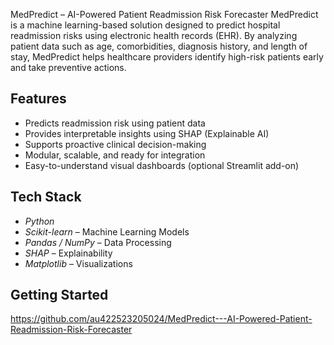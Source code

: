 MedPredict – AI-Powered Patient Readmission Risk Forecaster
MedPredict is a machine learning-based solution designed to predict hospital readmission risks using electronic health records (EHR).
By analyzing patient data such as age, comorbidities, diagnosis history, and length of stay, MedPredict helps healthcare providers identify high-risk patients early and take preventive actions.
## Features
- Predicts readmission risk using patient data
- Provides interpretable insights using SHAP (Explainable AI)
- Supports proactive clinical decision-making
- Modular, scalable, and ready for integration
- Easy-to-understand visual dashboards (optional Streamlit add-on)
## Tech Stack
- *Python*
- *Scikit-learn* – Machine Learning Models
- *Pandas / NumPy* – Data Processing
- *SHAP* – Explainability
- *Matplotlib* – Visualizations
## Getting Started
https://github.com/au422523205024/MedPredict---AI-Powered-Patient-Readmission-Risk-Forecaster

